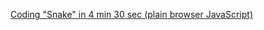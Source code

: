 [Coding "Snake" in 4 min 30 sec (plain browser JavaScript)](https://www.youtube.com/watch?v=xGmXxpIj6vs)

